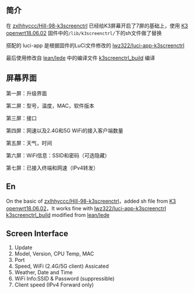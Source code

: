 ## 简介

在 [zxlhhyccc/Hill-98-k3screenctrl](https://github.com/zxlhhyccc/Hill-98-k3screenctrl) 已经给K3屏幕开启了7屏的基础上，使用 [K3 openwrt18.06.02](https://www.right.com.cn/forum/thread-466672-1-1.html) 固件中的```/lib/k3screenctrl/```下的sh文件做了替换

搭配的 luci-app 是根据固件的LuCi文件修改的 [lwz322/luci-app-k3screenctrl](https://github.com/lwz322/luci-app-k3screenctrl)

最后使用修改自 [lean/lede](https://github.com/lean/lede) 中的编译文件 [k3screenctrl_build](https://github.com/lwz322/k3screenctrl_build) 编译

## 屏幕界面

第一屏：升级界面

第二屏：型号，温度，MAC，软件版本

第三屏：接口

第四屏：网速以及2.4G和5G WiFi的接入客户端数量

第五屏：天气，时间

第六屏：WiFi信息：SSID和密码（可选隐藏）

第七屏：已接入终端和网速（IPv4转发）

## En

On the basic of [zxlhhyccc/Hill-98-k3screenctrl](https://github.com/zxlhhyccc/Hill-98-k3screenctrl)，added sh file from [K3 openwrt18.06.02](https://www.right.com.cn/forum/thread-466672-1-1.html)，It works fine with [lwz322/luci-app-k3screenctrl](https://github.com/lwz322/luci-app-k3screenctrl)
[k3screenctrl_build](https://github.com/lwz322/k3screenctrl_build) modified from [lean/lede](https://github.com/lean/lede)

## Screen Interface

1. Update
2. Model, Version, CPU Temp, MAC
3. Port
4. Speed, WiFi (2.4G/5G client) Assicated
5. Weather, Date and Time
6. WiFi Info:SSID & Password (suppressible)
7. Client speed (IPv4 Forward only)